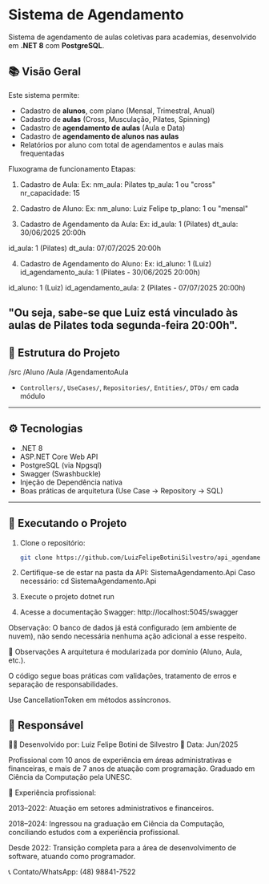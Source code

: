 # Sistema de Agendamento

Sistema de agendamento de aulas coletivas para academias, desenvolvido em **.NET 8** com **PostgreSQL**.

## 📚 Visão Geral

Este sistema permite:

- Cadastro de **alunos**, com plano (Mensal, Trimestral, Anual)
- Cadastro de **aulas** (Cross, Musculação, Pilates, Spinning)
- Cadastro de **agendamento de aulas** (Aula e Data)
- Cadastro de **agendamento de alunos nas aulas**
- Relatórios por aluno com total de agendamentos e aulas mais frequentadas

Fluxograma de funcionamento
Etapas:
1. Cadastro de Aula:
Ex: 
nm_aula: Pilates
tp_aula: 1 ou "cross"
nr_capacidade: 15

2. Cadastro de Aluno:
Ex: 
nm_aluno: Luiz Felipe
tp_plano: 1 ou "mensal"

3. Cadastro de Agendamento da Aula:
Ex: 
id_aula: 1 (Pilates)
dt_aula: 30/06/2025 20:00h

id_aula: 1 (Pilates)
dt_aula: 07/07/2025 20:00h

4. Cadastro de Agendamento do Aluno:
Ex: 
id_aluno: 1 (Luiz)
id_agendamento_aula: 1  (Pilates - 30/06/2025 20:00h)

id_aluno: 1 (Luiz)
id_agendamento_aula: 2  (Pilates - 07/07/2025 20:00h)

"Ou seja, sabe-se que Luiz está vinculado às aulas de Pilates toda segunda-feira 20:00h".
---

## 🧱 Estrutura do Projeto

/src
/Aluno
/Aula
/AgendamentoAula

- `Controllers/`, `UseCases/`, `Repositories/`, `Entities/`, `DTOs/` em cada módulo

---

## ⚙️ Tecnologias

- .NET 8
- ASP.NET Core Web API
- PostgreSQL (via Npgsql)
- Swagger (Swashbuckle)
- Injeção de Dependência nativa
- Boas práticas de arquitetura (Use Case → Repository → SQL)

---

## 🚀 Executando o Projeto

1. Clone o repositório:
   ```bash
   git clone https://github.com/LuizFelipeBotiniSilvestro/api_agendamento_aula.git

2. Certifique-se de estar na pasta da API: SistemaAgendamento.Api
    Caso necessário:
    cd SistemaAgendamento.Api

3. Execute o projeto
    dotnet run

4. Acesse a documentação Swagger:
    http://localhost:5045/swagger

Observação: O banco de dados já está configurado (em ambiente de nuvem), não sendo necessária nenhuma ação adicional a esse respeito.

📌 Observações
A arquitetura é modularizada por domínio (Aluno, Aula, etc.).

O código segue boas práticas com validações, tratamento de erros e separação de responsabilidades.

Use CancellationToken em métodos assíncronos.

## 🚀 Responsável

🧑‍💻 Desenvolvido por: Luiz Felipe Botini de Silvestro
📅 Data: Jun/2025

Profissional com 10 anos de experiência em áreas administrativas e financeiras, e mais de 7 anos de atuação com programação.
Graduado em Ciência da Computação pela UNESC.

📅 Experiência profissional:

2013–2022: Atuação em setores administrativos e financeiros.

2018–2024: Ingressou na graduação em Ciência da Computação, conciliando estudos com a experiência profissional.

Desde 2022: Transição completa para a área de desenvolvimento de software, atuando como programador.

📞 Contato/WhatsApp: (48) 98841-7522